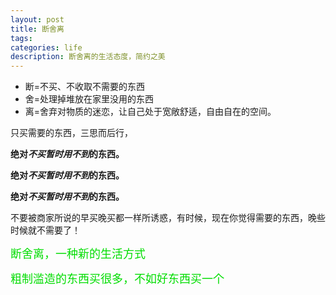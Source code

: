 ```yaml
---
layout: post
title: 断舍离
tags:
categories: life
description: 断舍离的生活态度，简约之美
---
```


* 断=不买、不收取不需要的东西
* 舍=处理掉堆放在家里没用的东西
* 离=舍弃对物质的迷恋，让自己处于宽敞舒适，自由自在的空间。

只买需要的东西，三思而后行，

**绝对*不买暂时用不到*的东西。**

**绝对*不买暂时用不到*的东西。**

**绝对*不买暂时用不到*的东西。**

不要被商家所说的早买晚买都一样所诱惑，有时候，现在你觉得需要的东西，晚些时候就不需要了！

<font size="4" color="#00dd00">
断舍离，一种新的生活方式

粗制滥造的东西买很多，不如好东西买一个
 </font>
